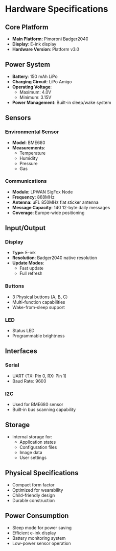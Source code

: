 # Hardware Specifications

## Core Platform

- **Main Platform**: Pimoroni Badger2040
- **Display**: E-ink display
- **Hardware Version**: Platform v3.0

## Power System

- **Battery**: 150 mAh LiPo
- **Charging Circuit**: LiPo Amigo
- **Operating Voltage**:
  - Maximum: 4.0V
  - Minimum: 3.15V
- **Power Management**: Built-in sleep/wake system

## Sensors

### Environmental Sensor
- **Model**: BME680
- **Measurements**:
  - Temperature
  - Humidity
  - Pressure
  - Gas

### Communications
- **Module**: LPWAN SigFox Node
- **Frequency**: 868MHz
- **Antenna**: uFL 850MHz flat sticker antenna
- **Message Capacity**: 140 12-byte daily messages
- **Coverage**: Europe-wide positioning

## Input/Output

### Display
- **Type**: E-ink
- **Resolution**: Badger2040 native resolution
- **Update Modes**: 
  - Fast update
  - Full refresh

### Buttons
- 3 Physical buttons (A, B, C)
- Multi-function capabilities
- Wake-from-sleep support

### LED
- Status LED
- Programmable brightness

## Interfaces

### Serial
- UART (TX: Pin 0, RX: Pin 1)
- Baud Rate: 9600

### I2C
- Used for BME680 sensor
- Built-in bus scanning capability

## Storage

- Internal storage for:
  - Application states
  - Configuration files
  - Image data
  - User settings

## Physical Specifications

- Compact form factor
- Optimized for wearability
- Child-friendly design
- Durable construction

## Power Consumption

- Sleep mode for power saving
- Efficient e-ink display
- Battery monitoring system
- Low-power sensor operation 